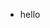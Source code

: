 - hello 

<!---
TDtheTV/TDtheTV is a ✨ special ✨ repository because its `README.md` (this file) appears on your GitHub profile.
You can click the Preview link to take a look at your changes.
--->
